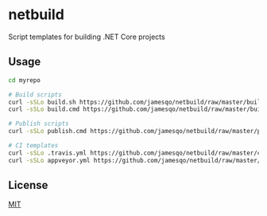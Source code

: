 # netbuild

Script templates for building .NET Core projects

## Usage

```bash
cd myrepo

# Build scripts
curl -sSLo build.sh https://github.com/jamesqo/netbuild/raw/master/build.sh && chmod a+rx build.sh
curl -sSLo build.cmd https://github.com/jamesqo/netbuild/raw/master/build.cmd

# Publish scripts
curl -sSLo publish.cmd https://github.com/jamesqo/netbuild/raw/master/publish.cmd

# CI templates
curl -sSLo .travis.yml https://github.com/jamesqo/netbuild/raw/master/ci/.travis.yml
curl -sSLo appveyor.yml https://github.com/jamesqo/netbuild/raw/master/ci/appveyor.yml
```

## License

[MIT](LICENSE)
